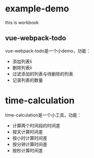 # example-demo
this is workbook
## vue-webpack-todo
vue-webpack-todo是一个小demo，功能：
- 添加列表li
- 删除列表li
- 过滤添加的列表与待删除的列表
- 记录列表的数量
# time-calculation
time-calculation是一个小工具，功能：
- 计算两个时间段的时间差
- 按天计算时间差
- 按小时计算时间差
- 按分钟计算时间差
- 按秒计算时间差